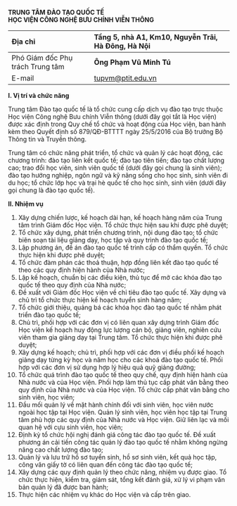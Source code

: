 **TRUNG TÂM ĐÀO TẠO QUỐC TẾ**  
**HỌC VIỆN CÔNG NGHỆ BƯU CHÍNH VIỄN THÔNG**

| Địa chỉ |  Tầng 5, nhà A1, Km10, Nguyễn Trãi, Hà Đông, Hà Nội |
| :---- | :---- |
| Phó Giám đốc Phụ trách  Trung tâm | **Ông Phạm Vũ Minh Tú** |
| E-mail | tupvm@ptit.edu.vn |

**I. Vị trí và chức năng**

Trung tâm Đào tạo quốc tế là tổ chức cung cấp dịch vụ đào tạo trực thuộc Học viện Công nghệ Bưu chính Viễn thông (dưới đây gọi tắt là Học viện) được xác định trong Quy chế tổ chức và hoạt động của Học viện, ban hành kèm theo Quyết định số 879/QĐ-BTTTT ngày 25/5/2016 của Bộ trưởng Bộ Thông tin và Truyền thông.

Trung tâm có chức năng phát triển, tổ chức và quản lý các hoạt động, các chương trình: đào tạo liên kết quốc tế; đào tạo tiên tiến; đào tạo chất lượng cao; trao đổi học viên, sinh viên quốc tế (dưới đây gọi chung là sinh viên); đào tạo hướng nghiệp, ngôn ngữ và kỹ năng sống cho học sinh, sinh viên đi du học; tổ chức lớp học và trại hè quốc tế cho học sinh, sinh viên (dưới đây gọi chung là đào tạo quốc tế).

**II. Nhiệm vụ**

1. Xây dựng chiến lược, kế hoạch dài hạn, kế hoạch hàng năm của Trung tâm trình Giám đốc Học viện. Tổ chức thực hiện sau khi được phê duyệt;  
2. Tổ chức xây dựng, phát triển chương trình, nội dung đào tạo; tổ chức biên soạn tài liệu giảng dạy, học tập và quy trình đào tạo quốc tế;  
3. Lập phương án, đề án đào tạo quốc tế trình cấp có thẩm quyền. Tổ chức thực hiện khi được phê duyệt;  
4. Tổ chức đàm phán các thoả thuận, hợp đồng liên kết đào tạo quốc tế theo các quy định hiện hành của Nhà nước;  
5. Lập kế hoạch, chuẩn bị các điều kiện, thủ tục để mở các khóa đào tạo quốc tế theo quy định của Nhà nước;  
6. Đề xuất với Giám đốc Học viện về chỉ tiêu đào tạo quốc tế. Xây dựng và chủ trì tổ chức thực hiện kế hoạch tuyển sinh hàng năm;  
7. Tổ chức giới thiệu, quảng bá các khóa học đào tạo quốc tế nhằm phát triển đào tạo quốc tế;  
8. Chủ trì, phối hợp với các đơn vị có liên quan xây dựng trình Giám đốc Học viện kế hoạch huy động lực lượng cán bộ, giảng viên, nghiên cứu viên tham gia giảng dạy tại Trung tâm. Tổ chức thực hiện khi được phê duyệt;  
9. Xây dựng kế hoạch; chủ trì, phối hợp với các đơn vị điều phối kế hoạch giảng dạy từng kỳ học và năm học cho các khoá đào tạo quốc tế. Phối hợp với các đơn vị sử dụng hợp lý hiệu quả quỹ giảng đường;  
10. Tổ chức quá trình đào tạo quốc tế theo quy chế, quy định hiện hành của Nhà nước và của Học viện. Phối hợp làm thủ tục cấp phát văn bằng theo quy định của Nhà nước và của Học viện. Tổ chức cấp phát văn bằng cho sinh viên, học viên;  
11. Đầu mối quản lý về mặt hành chính đối với sinh viên, học viên nước ngoài học tập tại Học viện. Quản lý sinh viên, học viên học tập tại Trung tâm phù hợp các quy định của Nhà nước và Học viện. Giữ liên lạc và mối quan hệ với cựu sinh viên, học viên;  
12. Định kỳ tổ chức hội nghị đánh giá công tác đào tạo quốc tế. Đề xuất phương án cải tiến công tác quản lý đào tạo quốc tế nhằm không ngừng nâng cao chất lượng đào tạo;  
13. Quản lý và lưu trữ hồ sơ tuyển sinh, hồ sơ sinh viên, kết quả học tập, công văn giấy tờ có liên quan đến công tác đào tạo quốc tế;  
14. Xây dựng các quy định quản lý theo chức năng, nhiệm vụ được giao. Tổ chức thực hiện, kiểm tra, giám sát, tổng kết đánh giá, xử lý vi phạm văn bản quản lý đã được ban hành;  
15. Thực hiện các nhiệm vụ khác do Học viện và cấp trên giao.